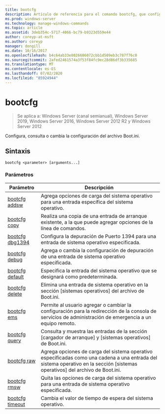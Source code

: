```yaml
---
title: bootcfg
description: Artículo de referencia para el comando bootcfg, que configura, consulta o cambia Boot.ini configuración del archivo.
ms.prod: windows-server
ms.technology: manage-windows-commands
ms.topic: article
ms.assetid: 3deb354c-5717-4066-bc79-b9323d559e44
author: coreyp-at-msft
ms.author: coreyp
manager: dongill
ms.date: 10/16/2017
ms.openlocfilehash: b4c64ab33e8026606072cbb1d509eb3c787f76c0
ms.sourcegitcommit: 2afed2461574a3f53f84fc9ec28d86df3b335685
ms.translationtype: MT
ms.contentlocale: es-ES
ms.lasthandoff: 07/02/2020
ms.locfileid: "85924944"
---
```

# <a name="bootcfg"></a>bootcfg

> Se aplica a: Windows Server (canal semianual), Windows Server 2019, Windows Server 2016, Windows Server 2012 R2 y Windows Server 2012

Configura, consulta o cambia la configuración del archivo Boot.ini.

## <a name="syntax"></a>Sintaxis

```
bootcfg <parameter> [arguments...]
```

### <a name="parameters"></a>Parámetros

| Parámetro | Descripción |
| --------- | ----------- |
| [bootcfg addsw](bootcfg-addsw.md) | Agrega opciones de carga del sistema operativo para una entrada específica del sistema operativo. |
| [bootcfg copy](bootcfg-copy.md) | Realiza una copia de una entrada de arranque existente, a la que puede agregar opciones de la línea de comandos. |
| [bootcfg dbg1394](bootcfg-dbg1394.md) | Configura la depuración de Puerto 1394 para una entrada de sistema operativo especificada. |
| [bootcfg debug](bootcfg-debug.md) | Agrega o cambia la configuración de depuración de una entrada de sistema operativo especificada. |
| [bootcfg default](bootcfg-default.md) | Especifica la entrada del sistema operativo que se designará como predeterminada. |
| [bootcfg delete](bootcfg-delete.md) | Elimina una entrada de sistema operativo en la sección [sistemas operativos] del archivo de Boot.ini. |
| [bootcfg ems](bootcfg-ems.md) | Permite al usuario agregar o cambiar la configuración para la redirección de la consola de servicios de administración de emergencia a un equipo remoto. |
| [bootcfg query](bootcfg-query.md) | Consulta y muestra las entradas de la sección [cargador de arranque] y [sistemas operativos] de Boot.ini. |
| [bootcfg raw](bootcfg-raw.md) | Agrega opciones de carga del sistema operativo especificadas como una cadena a una entrada del sistema operativo en la sección [sistemas operativos] del archivo de Boot.ini. |
| [bootcfg rmsw](bootcfg-rmsw.md) | Quita las opciones de carga del sistema operativo para una entrada de sistema operativo especificada. |
| [bootcfg timeout](bootcfg-timeout.md) | Cambia el valor de tiempo de espera del sistema operativo. |
